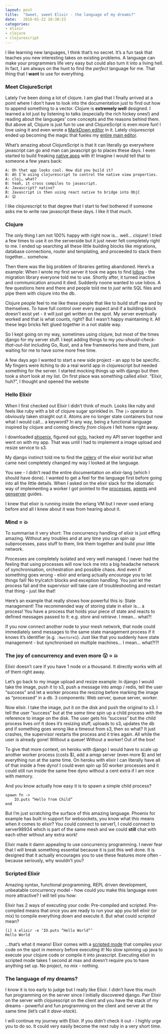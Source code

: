 ```yaml
---
layout: post
title:  "Sweet, sweet Elixir - the language of my dreams?"
date:   2016-01-22 10:30:23
categories:
- elixir
- clojure
- clojurescript
---
```


I like learning new languages, I think that’s no secret. It’s a fun task that teaches you new interesting takes on existing problems. A language can make your programmers life very easy but could also turn it into a living hell. In fact, I am always on the hunt to find the _perfect_ language for me. That thing that I __want__ to use for everything.

### Meet ClojureScript

Lately I’ve been doing a lot of clojure. I am glad that I finally arrived at a point where I don’t have to look into the documentation just to find out how to append something to a vector. Clojure is __extremely well__ designed. I learned a lot just by listening to talks (especially the rich hickey ones!) and reading about the languages' core concepts and the reasons behind them. But above all, Clojure is just fun to use and ClojureScript is even more fun! I love using it and even wrote a [MarkDown editor](https://github.com/dvcrn/markright) in it.  Lately clojurescript ended up becoming the magic that fueles my [entire main editor](https://github.com/dvcrn/proton). 

What’s amazing about ClojureScript is that it can literally go everywhere javascript can go and man can javascript go to places these days. I even started to build freaking [native apps](https://dvcrn.github.io/clojurescript/react/2015/11/19/my-cljs-talk.html) with it! Imagine I would tell that to someone a few years back: 

```
A: Oh that app looks cool. How did you build it?
B: Ah I’m using clojurescript to control the native view properties.
A: cloj… what? 
B: Yeah, it cross compiles to javascript.
A: Javascript? native?
B: Javascript is then using react native to bridge into ObjC
A: 😮
```

I like clojurescript to that degree that I start to feel bothered if someone asks me to write raw javascript these days. I like it that much. 

### Clojure

The only thing I am not 100% happy with right now is… well… clojure! I tried a few times to use it on the serverside but it just never felt completely right to me. I ended up searching all these little building blocks like migrations, database connections, router and templating, and proceeded to stack them together… somehow. 

Then there was the big problem of libraries getting abandoned. Here’s a example: When I wrote my first server it took me ages to find [lobos](https://github.com/budu/lobos) - the migration library everyone told me to use. Shortly after, it turned inactive and communication around it died. Suddenly noone wanted to use lobos. A few questions here and there and people told me to _just_ write SQL files and pipe them with clojure into the db.

Clojure people feel to me like these people that like to build stuff raw and by themselves. To have full control over every aspect and if a building block doesn't exist yet - it will just get written on the spot.
My server eventually worked and that is what counts, right? But I wasn’t happy maintaining it. All these lego bricks felt glued together in a not stable way. 

So I kept going on my way, sometimes using clojure, but most of the times django for my server stuff. I kept adding things to my _you-should-check-that-out-list_ including Go, Rust, and a few frameworks here and there, just waiting for me to have some more free time. 

A few days ago I wanted to start a new side project - an app to be specific. My fingers were itching to do a real world app in clojurescript but needed something for the server. I started mocking things up with django but then took a short look at my list. On first place was something called _elixir_. “Elixir, huh?”, I thought and opened the website

### Hello Elixir

When I first checked out Elixir I didn’t think of much. Looks like ruby and feels like ruby with a bit of clojure sugar sprinkled in. The `|>` operator is obviously taken straight out it. Atoms are no longer state containers but now what I would call… a keyword? In any way, being a functional language inspired by clojure and coming directly _from_ clojure I felt home right away.

I downloaded [phoenix](http://www.phoenixframework.org), figured out [ecto](https://github.com/elixir-lang/ecto), hacked my API server together and went on with my app. That was until I had to implement a image upload and resize service to s3.

My django instinct told me to find the [celery](http://celeryproject.org) of the elixir world but what came next completely changed my way I looked at the language. 

You see - I didn’t read the entire documentation on elixir-lang (which I should have done). I wanted to get a feel for the language first before going into all the little details. When I asked on the elixir slack for the idiomatic way of implementing a worker I got pointed to the [processes](http://elixir-lang.org/getting-started/processes.html), [agents](http://elixir-lang.org/getting-started/mix-otp/agent.html) and [genserver](http://elixir-lang.org/getting-started/mix-otp/genserver.html) guides. 

I knew that elixir is running inside the erlang VM but I never used erlang before and all I knew about it was from hearing about it. 

### Mind = 💥

To summarise it very short: The concurrency handling of elixir is just effing amazing. Without any troubles and at any time you can spin up subprocesses, pass stuff to them, link them together and build your little network. 

Processes are completely isolated and very well managed. I never had the feeling that using processes will now lock me into a big  headache network of synchronisation, orchestration and possible chaos. And even if something goes wrong - elixir and erlang actually _encourage_ you to let things fail! No try/catch blocks and exception handling. You just let the process fail and the supervisor will take care of troubleshooting and restart that thing - just like that!

Here’s an example that really shows how powerful this is: State management! The recommended way of storing state in elixir is… a process! You have a process that holds your piece of state and reacts to defined messages passed to it: e.g. _store_ and _retrieve_. I mean… what?!

If you now connect another node to your mesh network, that node could immediately send messages to the same state management process if it knows it’s identifier (e.g. `:kwstore1`). Just like that you suddenly have state management - but synchronised on multiple machines… I mean… what?!?!

### The joy of concurrency and even more 😮 = 💥

Elixir doesn’t care if you have 1 node or a thousand. It directly works with all of them right away.

Let’s go back to my image upload and resize example: In django I would take the image, push it to s3, push a message into amqp / redis, tell the user “success” and let a worker process the resizing before marking the image as “processed” in a db. 3 components: Web server, queue server, worker.

Now elixir. I take the image, put it on the disk and push the original to s3. I tell the user “success” but at the _same time_ spin up a child process with the reference to image on the disk. The user gets his “success” but the child process lives on! It does it’s resizing stuff, uploads to s3, updates the db and if something goes wrong like a timeout from s3, then so what? It just crashes, the supervisor restarts the process and it tries again. All while the user is already gone! Without a queue! Without a worker! Out of the box!

To give that more context, on heroku with django I would have to scale up another worker process (costs $), add a amqp server (even more $) and let everything run at the same time. On heroku with elixir I can literally have all of that inside a free dyno! I could even spin up 50 worker processes and it could still run inside the same free dyno without a cent extra if I am nice with memory.

And you know actually how easy it is to spawn a simple child process?

```
spawn fn ->
	IO.puts “Hello from Child”
end
```

But I’m just scratching the surface of this amazing language. Phoenix for example has built in support for websockets, you know what this means when it comes to elixir? You could connect to server1, I could connect to server98934 which is part of the same mesh and we could __still__ chat with each other without any extra work! 

Elixir made it damn appealing to use concurrency programming. I never fear that I will break something essential because it is just this well done. It is designed that it actually encourages you to use these features more often - because seriously, why wouldn’t you? 

### Scripted Elixir

Amazing syntax, functional programming, REPL driven development, unbeatable concurrency model - how could you make this language even more attractive? I will tell you how:

Elixir has 2 ways of executing your code: Pre-compiled and scripted. Pre-compiled means that once you are ready to run your app you tell elixir (or mix) to compile everything down and execute it. But what could _scripted_ mean? 

```
[i] λ elixir -e ‘IO.puts “Hello World”’
Hello World
```

…that’s what it means! Elixir comes with a [scripted mode](http://elixir-lang.org/getting-started/modules.html#scripted-mode) that compiles your code on the spot in memory before executing it! No slow spinning up java to execute your clojure code or compile it into javascript. Executing elixir in scripted mode takes 1 second at max and doesn’t require you to have anything set up. No project, no mix - nothing. 

### The language of my dreams? 

I know it is too early to judge but I really like Elixir. I didn’t have this much fun programming on the server since I initially discovered django. Pair Elixir on the server with clojurescript on the client and you have the stack of my dreams - powerful and fun programming on the client and server at the same time (let’s call it _dave-stack_). 

I will continue my journey with Elixir. If you didn’t check it out - I highly urge you to do so. It could very easily become the next ruby in a very short time. 
